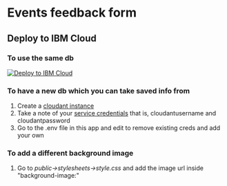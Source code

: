 # Events feedback form

## Deploy to IBM Cloud

### To use the same db

[![Deploy to IBM Cloud](https://cloud.ibm.com/devops/setup/deploy/button.png)](https://cloud.ibm.com/devops/setup/deploy?repository=https://github.com/rapchic/events-feedback&branch=master)

### To have a new db which you can take saved info from

1. Create a [cloudant instance](https://cloud.ibm.com/docs/Cloudant?topic=cloudant-creating-an-ibm-cloudant-instance-on-ibm-cloud)
2. Take a note of your [service credentials](https://cloud.ibm.com/docs/Cloudant?topic=cloudant-creating-an-ibm-cloudant-instance-on-ibm-cloud#the-service-credentials) that is, cloudantusername and cloudantpassword
3. Go to the .env file in this app and edit to remove existing creds and add your own

### To add a different background image

1. Go to *public->stylesheets->style.css* and add the image url inside "background-image:"
